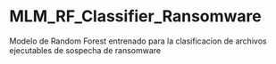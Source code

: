 # MLM_RF_Classifier_Ransomware
Modelo de Random Forest entrenado para la clasificacion de archivos ejecutables de sospecha de ransomware
